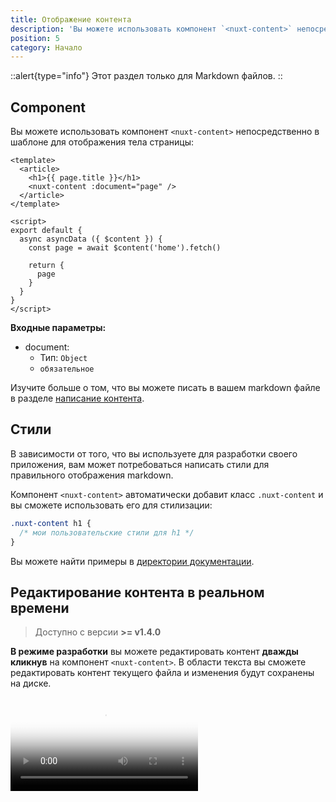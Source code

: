 ```yaml
---
title: Отображение контента
description: 'Вы можете использовать компонент `<nuxt-content>` непосредственно в шаблоне для отображения вашего Markdown.'
position: 5
category: Начало
---
```


::alert{type="info"}
Этот раздел только для Markdown файлов.
::

## Component

Вы можете использовать компонент `<nuxt-content>` непосредственно в шаблоне для отображения тела страницы:

```vue
<template>
  <article>
    <h1>{{ page.title }}</h1>
    <nuxt-content :document="page" />
  </article>
</template>

<script>
export default {
  async asyncData ({ $content }) {
    const page = await $content('home').fetch()

    return {
      page
    }
  }
}
</script>
```


**Входные параметры:**
- document:
  - Тип: `Object`
  - `обязательное`

Изучите больше о том, что вы можете писать в вашем markdown файле в разделе [написание контента](/writing#markdown).

## Стили

В зависимости от того, что вы используете для разработки своего приложения, вам может потребоваться написать стили для правильного отображения markdown.

Компонент `<nuxt-content>` автоматически добавит класс `.nuxt-content` и вы сможете использовать его для стилизации:

```css
.nuxt-content h1 {
  /* мои пользовательские стили для h1 */
}
```

Вы можете найти примеры в [директории документации](https://github.com/nuxt/content/blob/master/docs/pages/_slug.vue).

## Редактирование контента в реальном времени

> Доступно с версии **>= v1.4.0**

**В режиме разработки** вы можете редактировать контент **дважды кликнув** на компонент `<nuxt-content>`. В области текста вы сможете редактировать контент текущего файла и изменения будут сохранены на диске.

<video poster="https://res.cloudinary.com/nuxt/video/upload/v1588091670/nuxt-content-ui_otfj5y.jpg" loop playsinline controls>
  <source src="https://res.cloudinary.com/nuxt/video/upload/v1588091670/nuxt-content-ui_otfj5y.webm" type="video/webm" />
  <source src="https://res.cloudinary.com/nuxt/video/upload/v1592314331/nuxt-content-ui_otfj5y.mp4" type="video/mp4" />
  <source src="https://res.cloudinary.com/nuxt/video/upload/v1588091670/nuxt-content-ui_otfj5y.ogv" type="video/ogg" />
</video>
